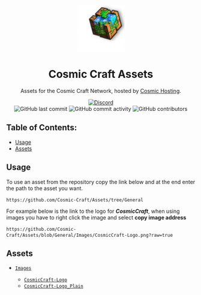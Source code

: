 <p align="center">
<img src="https://github.com/Cosmic-Craft/Assets/blob/General/Images/CosmicCraft-Logo.png?raw=true" alt="Cosmic Craft Logo" width="25%"/>
</p>

<h1 align="center">Cosmic Craft Assets</h1>
<p align="center">Assets for the Cosmic Craft Network, hosted by <a href="https://github.com/Cosmic-Craft/CosmicHosting">Cosmic Hosting</a>.</p>

<div align="center">
    <a href="https://discord.gg/jXA7cU8K"><img src="https://img.shields.io/discord/1164483117319454730?logo=discord" alt="Discord"/></a>
    <br>
    <img src="https://img.shields.io/github/last-commit/Cosmic-Craft/Assets" alt="GitHub last commit"/>
    <img src="https://img.shields.io/github/commit-activity/w/Cosmic-Craft/Assets" alt="GitHub commit activity"/>
    <img src="https://img.shields.io/github/contributors/Cosmic-Craft/Assets" alt="GitHub contributors"/>
    <!-- <img src="https://img.shields.io/github/languages/code-size/Jexactyl/Jexactyl" alt="GitHub code size in bytes"/>
    <img src="https://img.shields.io/endpoint?url=https://ghloc.vercel.app/api/Jexactyl/Jexactyl/badge?$&label=lines%20of%20code&color=blue" alt="GitHub lines of code"/> --->
</div>

## Table of Contents:
- [Usage](#Usage)
- [Assets](#Assets)

 <!-- headings -->

 <a id="Usage"></a>
## Usage
To use an asset from the repository copy the link below and at the end enter the path to the asset you want.

```
https://github.com/Cosmic-Craft/Assets/tree/General
```

For example below is the link to the logo for ***CosmicCraft***, when using images you have to right click the image and select **copy image address**

```
https://github.com/Cosmic-Craft/Assets/blob/General/Images/CosmicCraft-Logo.png?raw=true
```

<a id="Assets"></a>
## Assets

 * [`Images`](https://github.com/Cosmic-Craft/Assets/tree/General/Images)

   * [`CosmicCraft-Logo`](https://github.com/Cosmic-Craft/Assets/tree/General/Images/CosmicCraft-Logo.png)
   * [`CosmicCraft-Logo_Plain`](https://github.com/Cosmic-Craft/Assets/tree/General/Images/CosmicCraft-Logo_Plain.png)

